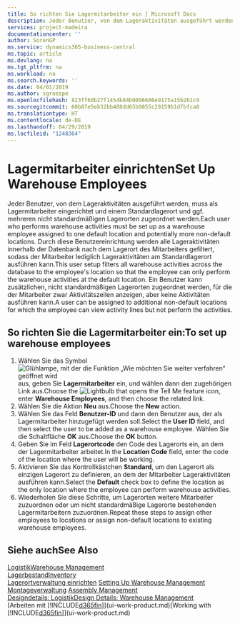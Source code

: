 ```yaml
---
title: So richten Sie Lagermitarbeiter ein | Microsoft Docs
description: Jeder Benutzer, von dem Lageraktivitäten ausgeführt werden, muss als Lagermitarbeiter eingerichtet und einem Standardlagerort und ggf. mehreren nicht standardmäßigen Lagerorten zugeordnet werden.
services: project-madeira
documentationcenter: ''
author: SorenGP
ms.service: dynamics365-business-central
ms.topic: article
ms.devlang: na
ms.tgt_pltfrm: na
ms.workload: na
ms.search.keywords: ''
ms.date: 04/01/2019
ms.author: sgroespe
ms.openlocfilehash: 823ff60b27f1454b84b0096606e9175a15b261c9
ms.sourcegitcommit: 60b87e5eb32bb408dd65b9855c29159b1dfbfca8
ms.translationtype: HT
ms.contentlocale: de-DE
ms.lasthandoff: 04/29/2019
ms.locfileid: "1248364"
---
```

# <a name="set-up-warehouse-employees"></a><span data-ttu-id="1e027-103">Lagermitarbeiter einrichten</span><span class="sxs-lookup"><span data-stu-id="1e027-103">Set Up Warehouse Employees</span></span>
<span data-ttu-id="1e027-104">Jeder Benutzer, von dem Lageraktivitäten ausgeführt werden, muss als Lagermitarbeiter eingerichtet und einem Standardlagerort und ggf. mehreren nicht standardmäßigen Lagerorten zugeordnet werden.</span><span class="sxs-lookup"><span data-stu-id="1e027-104">Each user who performs warehouse activities must be set up as a warehouse employee assigned to one default location and potentially more non-default locations.</span></span> <span data-ttu-id="1e027-105">Durch diese Benutzereinrichtung werden alle Lageraktivitäten innerhalb der Datenbank nach dem Lagerort des Mitarbeiters gefiltert, sodass der Mitarbeiter lediglich Lageraktivitäten am Standardlagerort ausführen kann.</span><span class="sxs-lookup"><span data-stu-id="1e027-105">This user setup filters all warehouse activities across the database to the employee's location so that the employee can only perform the warehouse activities at the default location.</span></span> <span data-ttu-id="1e027-106">Ein Benutzer kann zusätzlichen, nicht standardmäßigen Lagerorten zugeordnet werden, für die der Mitarbeiter zwar Aktivitätszeilen anzeigen, aber keine Aktivitäten ausführen kann.</span><span class="sxs-lookup"><span data-stu-id="1e027-106">A user can be assigned to additional non-default locations for which the employee can view activity lines but not perform the activities.</span></span>

## <a name="to-set-up-warehouse-employees"></a><span data-ttu-id="1e027-107">So richten Sie die Lagermitarbeiter ein:</span><span class="sxs-lookup"><span data-stu-id="1e027-107">To set up warehouse employees</span></span>  
1.  <span data-ttu-id="1e027-108">Wählen Sie das Symbol ![Glühlampe, mit der die Funktion „Wie möchten Sie weiter verfahren“ geöffnet wird](media/ui-search/search_small.png "Wie möchten Sie weiter verfahren?") aus, geben Sie **Lagermitarbeiter** ein, und wählen dann den zugehörigen Link aus.</span><span class="sxs-lookup"><span data-stu-id="1e027-108">Choose the ![Lightbulb that opens the Tell Me feature](media/ui-search/search_small.png "Tell me what you want to do") icon, enter **Warehouse Employees**, and then choose the related link.</span></span>  
2. <span data-ttu-id="1e027-109">Wählen Sie die Aktion **Neu** aus.</span><span class="sxs-lookup"><span data-stu-id="1e027-109">Choose the **New** action.</span></span>  
3. <span data-ttu-id="1e027-110">Wählen Sie das Feld **Benutzer-ID** und dann den Benutzer aus, der als Lagermitarbeiter hinzugefügt werden soll.</span><span class="sxs-lookup"><span data-stu-id="1e027-110">Select the **User ID** field, and then select the user to be added as a warehouse employee.</span></span> <span data-ttu-id="1e027-111">Wählen Sie die Schaltfläche **OK** aus.</span><span class="sxs-lookup"><span data-stu-id="1e027-111">Choose the **OK** button.</span></span>  
6.  <span data-ttu-id="1e027-112">Geben Sie im Feld **Lagerortcode** den Code des Lagerorts ein, an dem der Lagermitarbeiter arbeitet.</span><span class="sxs-lookup"><span data-stu-id="1e027-112">In the **Location Code** field, enter the code of the location where the user will be working.</span></span>  
7.  <span data-ttu-id="1e027-113">Aktivieren Sie das Kontrollkästchen **Standard**, um den Lagerort als einzigen Lagerort zu definieren, an dem der Mitarbeiter Lageraktivitäten ausführen kann.</span><span class="sxs-lookup"><span data-stu-id="1e027-113">Select the **Default** check box to define the location as the only location where the employee can perform warehouse activities.</span></span>  
8.  <span data-ttu-id="1e027-114">Wiederholen Sie diese Schritte, um Lagerorten weitere Mitarbeiter zuzuordnen oder um nicht standardmäßige Lagerorte bestehenden Lagermitarbeitern zuzuordnen.</span><span class="sxs-lookup"><span data-stu-id="1e027-114">Repeat these steps to assign other employees to locations or assign non-default locations to existing warehouse employees.</span></span>  

## <a name="see-also"></a><span data-ttu-id="1e027-115">Siehe auch</span><span class="sxs-lookup"><span data-stu-id="1e027-115">See Also</span></span>  
[<span data-ttu-id="1e027-116">Logistik</span><span class="sxs-lookup"><span data-stu-id="1e027-116">Warehouse Management</span></span>](warehouse-manage-warehouse.md)  
[<span data-ttu-id="1e027-117">Lagerbestand</span><span class="sxs-lookup"><span data-stu-id="1e027-117">Inventory</span></span>](inventory-manage-inventory.md)  
<span data-ttu-id="1e027-118">[Lagerortverwaltung einrichten](warehouse-setup-warehouse.md)   </span><span class="sxs-lookup"><span data-stu-id="1e027-118">[Setting Up Warehouse Management](warehouse-setup-warehouse.md)   </span></span>  
<span data-ttu-id="1e027-119">[Montageverwaltung](assembly-assemble-items.md)  </span><span class="sxs-lookup"><span data-stu-id="1e027-119">[Assembly Management](assembly-assemble-items.md)  </span></span>  
[<span data-ttu-id="1e027-120">Designdetails: Logistik</span><span class="sxs-lookup"><span data-stu-id="1e027-120">Design Details: Warehouse Management</span></span>](design-details-warehouse-management.md)  
<span data-ttu-id="1e027-121">[Arbeiten mit [!INCLUDE[d365fin](includes/d365fin_md.md)]](ui-work-product.md)</span><span class="sxs-lookup"><span data-stu-id="1e027-121">[Working with [!INCLUDE[d365fin](includes/d365fin_md.md)]](ui-work-product.md)</span></span>  
